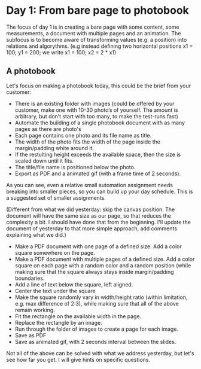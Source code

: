 # Day 1: From bare page to photobook

The focus of day 1 is in creating a bare page with some content, some measurements, a document with multiple pages and an animation.
The subfocus is to become aware of transforming values (e.g. a position) into relations and algorythms. (e.g instead defining two horizontal positions x1 = 100; y1 = 200; we write x1 = 100; x2 = 2 * x1) 

## A photobook

Let's focus on making a photobook today, this could be the brief from your customer:

* There is an existing folder with images (could be offered by your customer, make one with 10-30 photo’s of yourself. The amount is arbitrary, but don’t start with too many, to make the test-runs fast)
* Automate the building of a single photobook document with as many pages as there are photo's 
* Each page contains one photo and its file name as title. 
* The width of the photo fits the width of the page inside the margin/padding white around it.
* If the restulting height exceeds the available space, then the size is scaled down until it fits. 
* The title/file name is positioned below the photo.
* Export as PDF and a animated gif (with a frame time of 2 seconds).

As you can see, even a relative small automation assignment needs breaking into smaller pieces, so you can build up your day schedule. 
This is a suggested set of smaller assignments. 

(Different from what we did yesterday: skip the canvas position. The document will have the same size as our page, so that reduces the complexity a bit. I should have done that from the beginning. I'll update the document of yesterday to that more simple approach, add comments explaining what we did.)

* Make a PDF document with one page of a defined size. Add a color square somewhere on the page.
* Make a PDF document with multiple pages of a defined size. Add a color square on each page with a random color and a random position (while making sure that the square always stays inside margin/padding boundaries.
* Add a line of text below the square, left aligned.
* Center the text under the square
* Make the square randomly vary in width/height ratio (within limitation, e.g. max difference of 2:3), while making sure that all of the above remain working.
* Fit the rectangle on the available width in the page.
* Replace the rectangle by an image.
* Run through the folder of images to create a page for each image.
* Save as PDF
* Save as animated gif, with 2 seconds interval between the slides.

Not all of the above can be solved with what we address yesterday, but let's see how far you get. I will give hints on specific questions. 